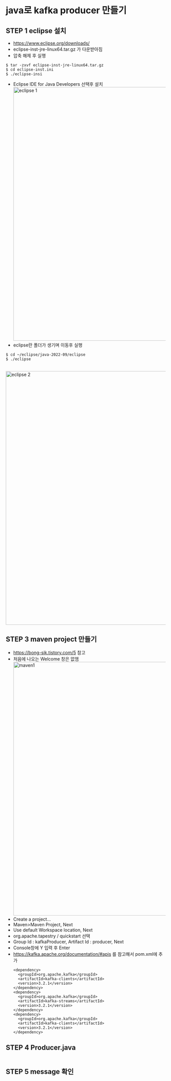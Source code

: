 # java로 kafka producer 만들기

## STEP 1 eclipse 설치
* https://www.eclipse.org/downloads/ 
* eclipse-inst-jre-linux64.tar.gz 가 다운받아짐
* 압축 해제 후 실행
```
$ tar -zxvf eclipse-inst-jre-linux64.tar.gz
$ cd eclipse-inst.ini
$ ./eclipse-insi
```
 * Eclipse IDE for Java Developers 선택후 설치 
   <br><img src="https://github.com/RainingCodes/Industry-Academic-Cooperation1/blob/main/Kafka/img/img4.png" width="1000px" height="800px" alt="eclipse 1"></img><br/>
 * eclipse란 폴더가 생기며 이동후 실행
  ```
  $ cd ~/eclipse/java-2022-09/eclipse
  $ ./eclipse
  ```
  <br><img src="https://github.com/RainingCodes/Industry-Academic-Cooperation1/blob/main/Kafka/img/img5.png" width="1000px" height="800px" alt="eclipse 2"></img><br/>


## STEP 3 maven project 만들기
* https://bong-sik.tistory.com/5 참고
* 처음에 나오는 Welcome 창은 없앰
  <br><img src="https://github.com/RainingCodes/Industry-Academic-Cooperation1/blob/main/Kafka/img/img6.png" width="1000px" height="800px" alt="maven1"></img><br/>
* Create a project...
* Maven>Maven Project, Next
* Use default Workspace location, Next
* org.apache.tapestry / quickstart 선택
* Group Id : kafkaProducer, Artifact Id : producer, Next
* Console창에 Y 입력 후 Enter
* https://kafka.apache.org/documentation/#apis 를 참고해서 pom.xml에 추가
  ```
  <dependency>
	<groupId>org.apache.kafka</groupId>
	<artifactId>kafka-clients</artifactId>
	<version>3.2.1</version>
  </dependency>
  <dependency>
	<groupId>org.apache.kafka</groupId>
	<artifactId>kafka-streams</artifactId>
	<version>3.2.1</version>
  </dependency>
  <dependency>
	<groupId>org.apache.kafka</groupId>
	<artifactId>kafka-clients</artifactId>
	<version>3.2.1</version>
  </dependency>
  ```

## STEP 4 Producer.java
```
```

## STEP 5 message 확인
